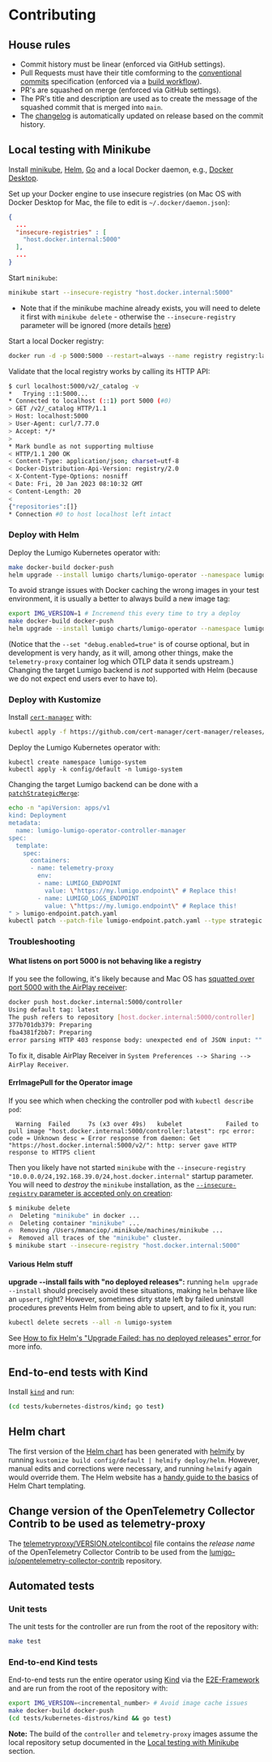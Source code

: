 # Contributing

## House rules

* Commit history must be linear (enforced via GitHub settings).
* Pull Requests must have their title comforming to the [conventional commits](https://www.conventionalcommits.org/en/v1.0.0/) specification (enforced via a [build workflow](.github/workflows/check-pr-title.yml)).
* PR's are squashed on merge (enforced via GitHub settings).
* The PR's title and description are used as to create the message of the squashed commit that is merged into `main`.
* The [changelog](./CHANGELOG.md) is automatically updated on release based on the commit history.

## Local testing with Minikube

Install [minikube](https://minikube.sigs.k8s.io/docs/start/), [Helm](https://helm.sh/docs/intro/install/), [Go](https://go.dev/doc/install) and a local Docker daemon, e.g., [Docker Desktop](https://www.docker.com/products/docker-desktop/).

Set up your Docker engine to use insecure registries (on Mac OS with Docker Desktop for Mac, the file to edit is `~/.docker/daemon.json`):

```json
{
  ...
  "insecure-registries" : [
    "host.docker.internal:5000"
  ],
  ...
}
```

Start `minikube`:

```sh
minikube start --insecure-registry "host.docker.internal:5000"
```

* Note that if the minikube machine already exists, you will need to delete it first with `minikube delete` - otherwise the `--insecure-registry` parameter will be ignored (more details [here](https://stackoverflow.com/a/53937716))

Start a local Docker registry:

```sh
docker run -d -p 5000:5000 --restart=always --name registry registry:latest
```

Validate that the local registry works by calling its HTTP API:

```sh
$ curl localhost:5000/v2/_catalog -v
*   Trying ::1:5000...
* Connected to localhost (::1) port 5000 (#0)
> GET /v2/_catalog HTTP/1.1
> Host: localhost:5000
> User-Agent: curl/7.77.0
> Accept: */*
>
* Mark bundle as not supporting multiuse
< HTTP/1.1 200 OK
< Content-Type: application/json; charset=utf-8
< Docker-Distribution-Api-Version: registry/2.0
< X-Content-Type-Options: nosniff
< Date: Fri, 20 Jan 2023 08:10:32 GMT
< Content-Length: 20
<
{"repositories":[]}
* Connection #0 to host localhost left intact
```

### Deploy with Helm

Deploy the Lumigo Kubernetes operator with:

```sh
make docker-build docker-push
helm upgrade --install lumigo charts/lumigo-operator --namespace lumigo-system --create-namespace --set "debug.enabled=true"
```

To avoid strange issues with Docker caching the wrong images in your test environment, it is usually a better to always build a new image tag:

```sh
export IMG_VERSION=1 # Incremend this every time to try a deploy
make docker-build docker-push
helm upgrade --install lumigo charts/lumigo-operator --namespace lumigo-system --create-namespace --set "controllerManager.manager.image.tag=${IMG_VERSION}" --set "controllerManager.telemetryProxy.image.tag=${IMG_VERSION}" --set "debug.enabled=true"
```

(Notice that the `--set "debug.enabled=true"` is of course optional, but in development is very handy, as it will, among other things, make the `telemetry-proxy` container log which OTLP data it sends upstream.)
Changing the target Lumigo backend is _not_ supported with Helm (because we do not expect end users ever to have to).

### Deploy with Kustomize

Install [`cert-manager`](https://cert-manager.io/) with:

```sh
kubectl apply -f https://github.com/cert-manager/cert-manager/releases/download/v1.11.0/cert-manager.yaml
```

Deploy the Lumigo Kubernetes operator with:

```
kubectl create namespace lumigo-system
kubectl apply -k config/default -n lumigo-system
```

Changing the target Lumigo backend can be done with a [`patchStrategicMerge`](https://kubectl.docs.kubernetes.io/references/kustomize/glossary/#patchstrategicmerge):

```sh
echo -n "apiVersion: apps/v1
kind: Deployment
metadata:
  name: lumigo-lumigo-operator-controller-manager
spec:
  template:
    spec:
      containers:
      - name: telemetry-proxy
        env:
        - name: LUMIGO_ENDPOINT
          value: \"https://my.lumigo.endpoint\" # Replace this!
        - name: LUMIGO_LOGS_ENDPOINT
          value: \"https://my.lumigo.endpoint\" # Replace this!
" > lumigo-endpoint.patch.yaml
kubectl patch --patch-file lumigo-endpoint.patch.yaml --type strategic -n lumigo-system --filename=lumigo-endpoint.patch.yaml
```

### Troubleshooting

#### What listens on port 5000 is not behaving like a registry

If you see the following, it's likely because and Mac OS has [squatted over port 5000 with the AirPlay receiver](https://www.reddit.com/r/webdev/comments/qg8yt9/apple_took_over_port_5000_in_the_latest_macos/):

```sh
docker push host.docker.internal:5000/controller
Using default tag: latest
The push refers to repository [host.docker.internal:5000/controller]
377b701db379: Preparing
fba4381f2bb7: Preparing
error parsing HTTP 403 response body: unexpected end of JSON input: ""
```

To fix it, disable AirPlay Receiver in `System Preferences --> Sharing --> AirPlay Receiver`.

#### ErrImagePull for the Operator image

If you see which when checking the controller pod with `kubectl describe pod`:

```
  Warning  Failed     7s (x3 over 49s)   kubelet            Failed to pull image "host.docker.internal:5000/controller:latest": rpc error: code = Unknown desc = Error response from daemon: Get "https://host.docker.internal:5000/v2/": http: server gave HTTP response to HTTPS client
```

Then you likely have not started `minikube` with the `--insecure-registry "10.0.0.0/24,192.168.39.0/24,host.docker.internal"` startup parameter.
You will need to _destroy_ the `minikube` installation, as the [`--insecure-registry` parameter is accepted only on creation](https://minikube.sigs.k8s.io/docs/handbook/registry/#enabling-insecure-registries):

```sh
$ minikube delete
🔥  Deleting "minikube" in docker ...
🔥  Deleting container "minikube" ...
🔥  Removing /Users/mmanciop/.minikube/machines/minikube ...
💀  Removed all traces of the "minikube" cluster.
$ minikube start --insecure-registry "host.docker.internal:5000"
```

#### Various Helm stuff

**upgrade --install fails with "no deployed releases":** running `helm upgrade --install` should precisely avoid these situations, making `helm` behave like an `upsert`, right?
   However, sometimes dirty state left by failed uninstall procedures prevents Helm from being able to upsert, and to fix it, you run:
   ```sh
   kubectl delete secrets --all -n lumigo-system
   ```
   See [How to fix Helm's "Upgrade Failed: has no deployed releases" error ](https://dev.to/mxglt/how-to-fix-helms-upgrade-failed-has-no-deployed-releases-error-5cbn) for more info.

## End-to-end tests with Kind

Install [`kind`](https://kind.sigs.k8s.io/) and run:

```sh
(cd tests/kubernetes-distros/kind; go test)
```

## Helm chart

The first version of the [Helm chart](./deploy/helm/) has been generated with [helmify](https://github.com/arttor/helmify) by running `kustomize build config/default | helmify deploy/helm`.
However, manual edits and corrections were necessary, and running `helmify` again would override them.
The Helm website has a [handy guide to the basics](https://helm.sh/docs/chart_template_guide/) of Helm Chart templating.

## Change version of the OpenTelemetry Collector Contrib to be used as telemetry-proxy

The [telemetryproxy/VERSION.otelcontibcol](./telemetryproxy/VERSION.otelcontibcol) file contains the _release name_ of the OpenTelemetry Collector Contrib to be used from the [lumigo-io/opentelemetry-collector-contrib](https://github.com/lumigo-io/opentelemetry-collector-contrib/releases) repository.

## Automated tests

### Unit tests

The unit tests for the controller are run from the root of the repository with:

```sh
make test
```

### End-to-end Kind tests

End-to-end tests run the entire operator using [Kind](https://github.com/kubernetes-sigs/kind/) via the [E2E-Framework](https://github.com/kubernetes-sigs/e2e-framework) and are run from the root of the repository with:

```sh
export IMG_VERSION=<incremental_number> # Avoid image cache issues
make docker-build docker-push
(cd tests/kubernetes-distros/kind && go test)
```

**Note:** The build of the `controller` and `telemetry-proxy` images assume the local repository setup documented in the [Local testing with Minikube](#local-testing-with-minikube) section.
